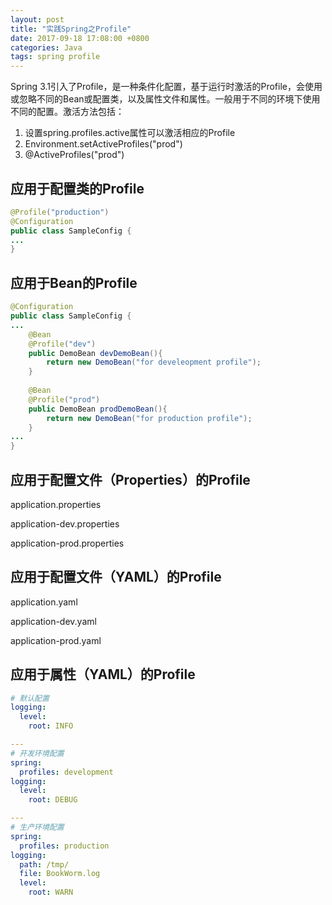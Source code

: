 ```yaml
---
layout: post
title: "实践Spring之Profile"
date: 2017-09-18 17:08:00 +0800
categories: Java
tags: spring profile
---
```


Spring 3.1引入了Profile，是一种条件化配置，基于运行时激活的Profile，会使用或忽略不同的Bean或配置类，以及属性文件和属性。一般用于不同的环境下使用不同的配置。激活方法包括：

1. 设置spring.profiles.active属性可以激活相应的Profile
2. Environment.setActiveProfiles("prod")
3. @ActiveProfiles("prod")

## 应用于配置类的Profile

```java
@Profile("production")
@Configuration
public class SampleConfig {
...
}
```
## 应用于Bean的Profile

```java
@Configuration
public class SampleConfig {
...
	@Bean
	@Profile("dev")
	public DemoBean devDemoBean(){
    	return new DemoBean("for develeopment profile");
	}
  
  	@Bean
	@Profile("prod")
	public DemoBean prodDemoBean(){
    	return new DemoBean("for production profile");
	}
...
}
```

## 应用于配置文件（Properties）的Profile

application.properties

application-dev.properties

application-prod.properties

## 应用于配置文件（YAML）的Profile

application.yaml

application-dev.yaml

application-prod.yaml

## 应用于属性（YAML）的Profile

```yaml
# 默认配置
logging:
  level:
    root: INFO

---
# 开发环境配置
spring:
  profiles: development
logging:
  level:
    root: DEBUG

---
# 生产环境配置
spring:
  profiles: production
logging:
  path: /tmp/
  file: BookWorm.log
  level:
    root: WARN
```

